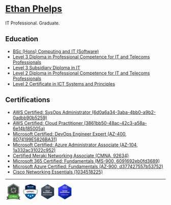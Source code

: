 # [Ethan Phelps](https://felpsey.com)
IT Professional. Graduate.

## Education
- [BSc (Hons) Computing and IT (Software)](https://www.open.ac.uk/courses/computing-it/degrees/bsc-computing-it-software-q62-soft)
- [Level 3 Diploma in Professional Competence for IT and Telecoms Professionals](https://qualifications.pearson.com/en/qualifications/btec-international-level-3/it.html#%2Ftab-Diploma)
- [Level 3 Subsidiary Diploma in IT](https://qualifications.pearson.com/en/qualifications/btec-international-level-3/it.html#%2Ftab-SubsidiaryDiploma)
- [Level 2 Diploma in Professional Competence for IT and Telecoms Professionals](https://qualifications.pearson.com/en/qualifications/btec-international-level-2/information-technology.html#%2Ftab-Diploma)
- [Level 2 Certificate in ICT Systems and Principles](https://qualifications.pearson.com/en/qualifications/btec-international-level-2/information-technology.html#%2Ftab-Certificate)

## Certifications
- [AWS Certified: SysOps Administrator (6d0a6a34-3aba-4bb0-a9b2-0adbb90b5259)](https://www.credly.com/earner/earned/badge/6d0a6a34-3aba-4bb0-a9b2-0adbb90b5259)
- [AWS Certified: Cloud Practitioner (3861bb50-48ac-42c3-a58a-6e14b185005a)](https://www.credly.com/earner/earned/badge/3861bb50-48ac-42c3-a58a-6e14b185005a)
- [Microsoft Certified: DevOps Engineer Expert (AZ-400, 8D74199E5826BA31)](https://learn.microsoft.com/api/credentials/share/en-gb/felpsey/8D74199E5826BA31)
- [Microsoft Certified: Azure Administrator Associate (AZ-104, 1a332ac31022c952)](https://learn.microsoft.com/en-gb/users/felpsey/credentials/1a332ac31022c952)
- [Certified Meraki Networking Associate (CMNA, 92634)](https://community.meraki.com/t5/badges/userbadgespage/user-id/92634)
- [Microsoft 365 Certified: Fundamentals (MS-900, 6091692eb0fd3689)](https://learn.microsoft.com/en-gb/users/felpsey/credentials/6091692eb0fd3689)
- [Microsoft Azure Certified: Fundamentals (AZ-900, d377427557b53752)](https://learn.microsoft.com/en-gb/users/felpsey/credentials/d377427557b53752)
- [Cisco Networking Essentials (1034518225)](https://skillsforall.com/course/networking-essentials)

<hr>

<img src="https://github.com/felpsey/felpsey/blob/main/assets/badge-cmna.png" alt="Cisco Meraki Network Associate Badge" width="50" height="50"> <img src="https://github.com/felpsey/felpsey/blob/main/assets/microsoft-certified-expert-badge.svg" alt="Microsoft Certified Expert Badge" width="50" height="50"> <img src="https://github.com/felpsey/felpsey/blob/main/assets/aws-cloud-practitioner-badge.png" alt="Cisco Meraki Network Associate Badge" width="50" height="50"> <img src="https://github.com/felpsey/felpsey/blob/main/assets/aws-sysops-admin-badge.png" alt="Cisco Meraki Network Associate Badge" width="50" height="50">
